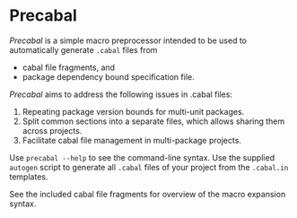 # Precabal

*Precabal* is a simple macro preprocessor intended to be used to automatically generate `.cabal` files from 

- cabal file fragments, and
- package dependency bound specification file.

*Precabal* aims to address the following issues in .cabal files:

1) Repeating package version bounds for multi-unit packages.
2) Split common sections into a separate files, which allows sharing them across projects.
3) Facilitate cabal file management in multi-package projects.

Use `precabal --help` to see the command-line syntax.
Use the supplied `autogen` script to generate all `.cabal` files of your project from the `.cabal.in` templates.

See the included cabal file fragments for overview of the macro expansion syntax.
